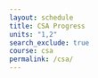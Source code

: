 ```yaml
---
layout: schedule
title: CSA Progress
units: "1,2"
search_exclude: true
course: csa
permalink: /csa/
---
```


